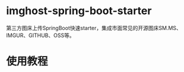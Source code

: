 # imghost-spring-boot-starter
第三方图床上传SpringBoot快速starter，集成市面常见的开源图床SM.MS、IMGUR、GITHUB、OSS等。
# 使用教程

